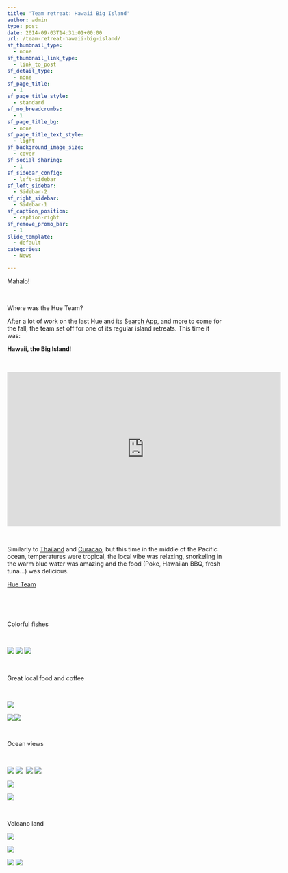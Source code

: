 ```yaml
---
title: 'Team retreat: Hawaii Big Island'
author: admin
type: post
date: 2014-09-03T14:31:01+00:00
url: /team-retreat-hawaii-big-island/
sf_thumbnail_type:
  - none
sf_thumbnail_link_type:
  - link_to_post
sf_detail_type:
  - none
sf_page_title:
  - 1
sf_page_title_style:
  - standard
sf_no_breadcrumbs:
  - 1
sf_page_title_bg:
  - none
sf_page_title_text_style:
  - light
sf_background_image_size:
  - cover
sf_social_sharing:
  - 1
sf_sidebar_config:
  - left-sidebar
sf_left_sidebar:
  - Sidebar-2
sf_right_sidebar:
  - Sidebar-1
sf_caption_position:
  - caption-right
sf_remove_promo_bar:
  - 1
slide_template:
  - default
categories:
  - News

---
```

Mahalo!

&nbsp;

Where was the Hue Team?

After a lot of work on the last Hue and its [Search App][1], and more to come for the fall, the team set off for one of its regular island retreats. This time it was:

**Hawaii, the Big Island**!

&nbsp;

<iframe src="https://player.vimeo.com/video/105134010?dnt=1&app_id=122963" width="640" height="360" frameborder="0" title="The Hue Team Retreat - Hawai'i 2014" allow="autoplay; fullscreen" allowfullscreen></iframe>

&nbsp;

Similarly to <a href="https://gethue.com/hue-team-retreat-thailand/" target="_blank" rel="noopener noreferrer">Thailand</a> and <a href="https://gethue.com/team-retreat-in-the-caribbean-curacao/" target="_blank" rel="noopener noreferrer">Curacao</a>, but this time in the middle of the Pacific ocean, temperatures were tropical, the local vibe was relaxing, snorkeling in the warm blue water was amazing and the food (Poke, Hawaiian BBQ, fresh tuna...) was delicious.

[Hue Team][2]

&nbsp;

&nbsp;

Colorful fishes

&nbsp;

[<img src="https://cdn.gethue.com/uploads/2014/09/P1040156.jpg"  />][3] [<img src="https://cdn.gethue.com/uploads/2014/09/P1040287.jpg"  />][4] [<img src="https://cdn.gethue.com/uploads/2014/09/P1040291.jpg"  />][5]

&nbsp;

Great local food and coffee

&nbsp;

[<img src="https://cdn.gethue.com/uploads/2014/09/2014-08-25-17.48.49.jpg"  />][6]

<img src="https://cdn.gethue.com/uploads/2014/09/2014-08-24-19.06.11-HDR.jpg"  />[<img src="https://cdn.gethue.com/uploads/2014/09/2014-08-26-14.09.02.jpg"  />][7]

&nbsp;

Ocean views

&nbsp;

[<img src="https://cdn.gethue.com/uploads/2014/09/2014-08-24-15.05.07-HDR.jpg"  />][8] [<img src="https://cdn.gethue.com/uploads/2014/09/2014-08-24-15.14.00-HDR.jpg"  />][9]  [<img src="https://cdn.gethue.com/uploads/2014/09/P1040361.jpg"  />][10] [<img src="https://cdn.gethue.com/uploads/2014/09/P1040366.jpg"  />][11]

<img src="https://cdn.gethue.com/uploads/2014/09/2014-08-24-10.31.07-HDR.jpg"  />

[<img src="https://cdn.gethue.com/uploads/2014/09/a28480476806d3936ac95bb8c585613e.jpg"  />][12]

&nbsp;

Volcano land

<img src="https://cdn.gethue.com/uploads/2014/09/2014-08-24-15.18.58-HDR.jpg"  />

[<img src="https://cdn.gethue.com/uploads/2014/09/2014-08-24-12.13.25-HDR.jpg"  />][13]

[<img src="https://cdn.gethue.com/uploads/2014/09/2014-08-24-13.14.26-HDR.jpg"  />][14] [<img src="https://cdn.gethue.com/uploads/2014/09/2014-08-24-14.05.23-HDR.jpg"  />][15]

&nbsp;

 [1]: https://gethue.com/hadoop-search-dynamic-search-dashboards-with-solr
 [2]: https://twitter.com/gethue
 [3]: https://cdn.gethue.com/uploads/2014/09/P1040156.jpg
 [4]: https://cdn.gethue.com/uploads/2014/09/P1040287.jpg
 [5]: https://cdn.gethue.com/uploads/2014/09/P1040291.jpg
 [6]: https://cdn.gethue.com/uploads/2014/09/2014-08-25-17.48.49.jpg
 [7]: https://cdn.gethue.com/uploads/2014/09/2014-08-26-14.09.02.jpg
 [8]: https://cdn.gethue.com/uploads/2014/09/2014-08-24-15.05.07-HDR.jpg
 [9]: https://cdn.gethue.com/uploads/2014/09/2014-08-24-15.14.00-HDR.jpg
 [10]: https://cdn.gethue.com/uploads/2014/09/P1040361.jpg
 [11]: https://cdn.gethue.com/uploads/2014/09/P1040366.jpg
 [12]: https://cdn.gethue.com/uploads/2014/09/a28480476806d3936ac95bb8c585613e.jpg
 [13]: https://cdn.gethue.com/uploads/2014/09/2014-08-24-12.13.25-HDR.jpg
 [14]: https://cdn.gethue.com/uploads/2014/09/2014-08-24-13.14.26-HDR.jpg
 [15]: https://cdn.gethue.com/uploads/2014/09/2014-08-24-14.05.23-HDR.jpg
